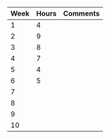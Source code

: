 | Week | Hours | Comments |
| ---- | ----- | -------- |
| 1    | 4     |          |
| 2    | 9     |          |
| 3    | 8     |          |
| 4    | 7     |          |
| 5    | 4     |          |
| 6    | 5     |          | 
| 7    |       |          |
| 8    |       |          |
| 9    |       |          |
| 10   |       |          |
